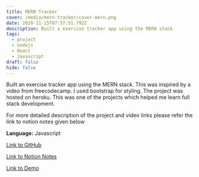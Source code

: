 ```yaml
---
title: MERN Tracker
cover: /media/mern-tracker/cover-mern.png
date: 2020-11-15T07:57:51.792Z
description: Built a exercise tracker app using the MERN stack
tags:
  - project
  - nodejs
  - React
  - Javascript
draft: false
hide: false
---
```

Built an exercise tracker app using the MERN stack. This was inspired by a video from freecodecamp. I used bootstrap for styling. The project was hosted on heroku. This was one of the projects which helped me learn full stack development.

For more detailed description of the project and video links please refer the link to notion notes given below

**Language:** Javascript

<p style="text-align: center;">

<a href="https://github.com/SarthakNarayan/mern-tracker" target="_blank" rel="noopener noreferrer">Link to GitHub</a>

</p>

<p style="text-align: center;">

<a href="https://www.notion.so/sarthaknarayan/MERN-Tracker-421b6193083441f092cc5f8541e1747c" target="_blank" rel="noopener noreferrer">Link to Notion Notes</a>

</p>

<p style="text-align: center;">

<a href="https://mern-tracker-sarthak.herokuapp.com/" target="_blank" rel="noopener noreferrer">Link to Demo</a>

</p>